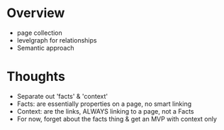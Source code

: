 # Overview

* page collection
* levelgraph for relationships
* Semantic approach

# Thoughts
* Separate out 'facts' & 'context'
* Facts: are essentially properties on a page, no smart linking
* Context: are the links, ALWAYS linking to a page, not a Facts
* For now, forget about the facts thing & get an MVP with context only
